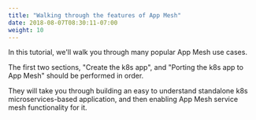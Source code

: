 ```yaml
---
title: "Walking through the features of App Mesh"
date: 2018-08-07T08:30:11-07:00
weight: 10
---
```


In this tutorial, we'll walk you through many popular App Mesh use cases.  

The first two sections, "Create the k8s app", and "Porting the k8s app to App Mesh" should be performed in order.  

They will take you through building an easy to understand standalone k8s microservices-based application, and then enabling App Mesh service mesh functionality for it.  
